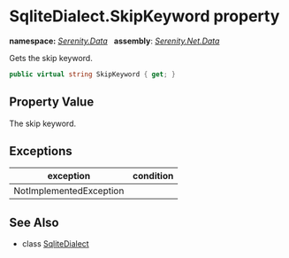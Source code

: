 # SqliteDialect.SkipKeyword property
**namespace:** *[Serenity.Data](../../README.md#serenity.data-namespace)*   **assembly**: *[Serenity.Net.Data](../../README.md)*

Gets the skip keyword.

```csharp
public virtual string SkipKeyword { get; }
```

## Property Value

The skip keyword.

## Exceptions

| exception | condition |
| --- | --- |
| NotImplementedException |  |

## See Also

* class [SqliteDialect](../SqliteDialect.md)